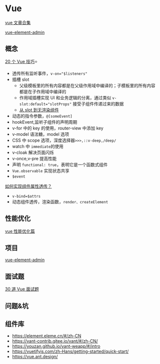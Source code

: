 # Vue

[vue 文章合集](https://juejin.im/collection/6845244138305093646)

[vue-element-admin](https://panjiachen.github.io/vue-element-admin-site/zh/guide/#%E5%8A%9F%E8%83%BD)

## 概念

[ 20 个 Vue 技巧](https://juejin.im/post/6872128694639394830#heading-22)⭐

- 透传所有监听事件，`v-on="$listeners"`
- 插槽 slot
  - 父级模板里的所有内容都是在父级作用域中编译的；子模板里的所有内容都是在子作用域中编译的
  - 作用域插槽实现 UI 和业务逻辑的分离，通过类似 `v-slot:default="slotProps"` 接受子组件传递过来的数据
  - [从 slot 到无渲染组件](https://juejin.im/post/6869537683736100871)
- 动态的指令参数，`@[someEvent]`
- hookEvent,监听子组件的声明周期
- v-for 中的 key 的使用，router-view 中添加 key
- v-model 语法糖，model 选项
- CSS 中 scope 选项，深度选择器`>>>,::v-deep,/deep/`
- watch 中 `immediate`的使用
- v-cloak 解决页面闪烁
- v-once,v-pre 提高性能
- 声明 `functional: true`，表明它是一个函数式组件
- `Vue.observable` 实现状态共享
- `$event`

[如何实现组件属性透传？](https://juejin.im/post/6865451649817640968#heading-3)

- `v-bind=$attrs`
- 动态组件透传，渲染函数，`render、createElement`

## 性能优化

[vue 性能优化篇](https://zhuanlan.zhihu.com/p/222017168)

## 项目

[vue-element-admin](https://panjiachen.github.io/vue-element-admin-site/zh/guide/#%E5%8A%9F%E8%83%BD)

## 面试题

[30 道 Vue 面试题](https://juejin.im/post/6844903918753808398)

## 问题&坑

## 组件库

- https://element.eleme.cn/#/zh-CN
- https://vant-contrib.gitee.io/vant/#/zh-CN/
- https://youzan.github.io/vant-weapp/#/intro
- https://vuetifyjs.com/zh-Hans/getting-started/quick-start/
- https://vue.ant.design/
